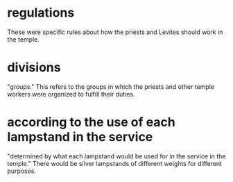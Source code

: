 # regulations

These were specific rules about how the priests and Levites should work in the temple.

# divisions

"groups." This refers to the groups in which the priests and other temple workers were organized to fulfill their duties.

# according to the use of each lampstand in the service

"determined by what each lampstand would be used for in the service in the temple." There would be silver lampstands of different weights for different purposes.